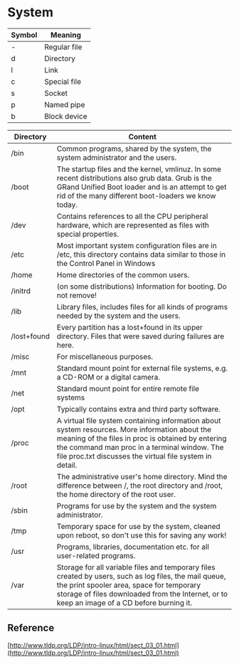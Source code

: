 System
======

Symbol|Meaning
------|-------
-|Regular file
d|Directory
l|Link
c|Special file
s|Socket
p|Named pipe
b|Block device

Directory|Content
---------|-------
/bin|Common programs, shared by the system, the system administrator and the users.
/boot|The startup files and the kernel, vmlinuz. In some recent distributions also grub data. Grub is the GRand Unified Boot loader and is an attempt to get rid of the many different boot-loaders we know today.
/dev|Contains references to all the CPU peripheral hardware, which are represented as files with special properties.
/etc|Most important system configuration files are in /etc, this directory contains data similar to those in the Control Panel in Windows
/home|Home directories of the common users.
/initrd|(on some distributions) Information for booting. Do not remove!
/lib|Library files, includes files for all kinds of programs needed by the system and the users.
/lost+found|Every partition has a lost+found in its upper directory. Files that were saved during failures are here.
/misc|For miscellaneous purposes.
/mnt|Standard mount point for external file systems, e.g. a CD-ROM or a digital camera.
/net|Standard mount point for entire remote file systems
/opt|Typically contains extra and third party software.
/proc|A virtual file system containing information about system resources. More information about the meaning of the files in proc is obtained by entering the command man proc in a terminal window. The file proc.txt discusses the virtual file system in detail.
/root|The administrative user's home directory. Mind the difference between /, the root directory and /root, the home directory of the root user.
/sbin|Programs for use by the system and the system administrator.
/tmp|Temporary space for use by the system, cleaned upon reboot, so don't use this for saving any work!
/usr|Programs, libraries, documentation etc. for all user-related programs.
/var|Storage for all variable files and temporary files created by users, such as log files, the mail queue, the print spooler area, space for temporary storage of files downloaded from the Internet, or to keep an image of a CD before burning it.

## Reference
[http://www.tldp.org/LDP/intro-linux/html/sect_03_01.html](http://www.tldp.org/LDP/intro-linux/html/sect_03_01.html)